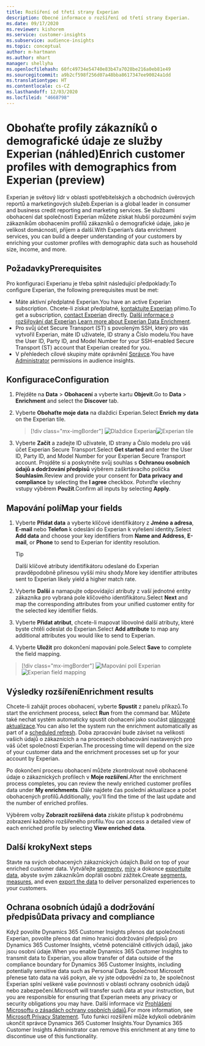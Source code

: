 ```yaml
---
title: Rozšíření od třetí strany Experian
description: Obecné informace o rozšíření od třetí strany Experian.
ms.date: 09/17/2020
ms.reviewer: kishorem
ms.service: customer-insights
ms.subservice: audience-insights
ms.topic: conceptual
author: m-hartmann
ms.author: mhart
manager: shellyha
ms.openlocfilehash: 60fc49734e54740e83b47a7028be216a0eb81e49
ms.sourcegitcommit: a9b2cf598f256d07a48bba8617347ee90024a1dd
ms.translationtype: HT
ms.contentlocale: cs-CZ
ms.lasthandoff: 12/03/2020
ms.locfileid: "4668798"
---
```

# <a name="enrich-customer-profiles-with-demographics-from-experian-preview"></a><span data-ttu-id="0a77b-103">Obohaťte profily zákazníků o demografické údaje ze služby Experian (náhled)</span><span class="sxs-lookup"><span data-stu-id="0a77b-103">Enrich customer profiles with demographics from Experian (preview)</span></span>

<span data-ttu-id="0a77b-104">Experian je světový lídr v oblasti spotřebitelských a obchodních úvěrových reportů a marketingových služeb.</span><span class="sxs-lookup"><span data-stu-id="0a77b-104">Experian is a global leader in consumer and business credit reporting and marketing services.</span></span> <span data-ttu-id="0a77b-105">Se službami obohacení dat společnosti Experian můžete získat hlubší porozumění svým zákazníkům obohacením profilů zákazníků o demografické údaje, jako je velikost domácnosti, příjem a další.</span><span class="sxs-lookup"><span data-stu-id="0a77b-105">With Experian’s data enrichment services, you can build a deeper understanding of your customers by enriching your customer profiles with demographic data such as household size, income, and more.</span></span>

## <a name="prerequisites"></a><span data-ttu-id="0a77b-106">Požadavky</span><span class="sxs-lookup"><span data-stu-id="0a77b-106">Prerequisites</span></span>

<span data-ttu-id="0a77b-107">Pro konfiguraci Experianu je třeba splnit následující předpoklady:</span><span class="sxs-lookup"><span data-stu-id="0a77b-107">To configure Experian, the following prerequisites must be met:</span></span>

- <span data-ttu-id="0a77b-108">Máte aktivní předplatné Experian.</span><span class="sxs-lookup"><span data-stu-id="0a77b-108">You have an active Experian subscription.</span></span> <span data-ttu-id="0a77b-109">Chcete-li získat předplatné, [kontaktujte Experian](https://www.experian.com/marketing-services/contact) přímo.</span><span class="sxs-lookup"><span data-stu-id="0a77b-109">To get a subscription, [contact Experian](https://www.experian.com/marketing-services/contact) directly.</span></span> <span data-ttu-id="0a77b-110">[Další informace o rozšiřování dat Experian](https://www.experian.com/marketing-services/microsoft?cmpid=ems_web_mci_cdppage).</span><span class="sxs-lookup"><span data-stu-id="0a77b-110">[Learn more about Experian Data Enrichment](https://www.experian.com/marketing-services/microsoft?cmpid=ems_web_mci_cdppage).</span></span>
- <span data-ttu-id="0a77b-111">Pro svůj účet Secure Transport (ST) s povoleným SSH, který pro vás vytvořil Experian, máte ID uživatele, ID strany a Číslo modelu.</span><span class="sxs-lookup"><span data-stu-id="0a77b-111">You have the User ID, Party ID, and Model Number for your SSH-enabled Secure Transport (ST) account that Experian created for you.</span></span>
- <span data-ttu-id="0a77b-112">V přehledech cílové skupiny máte oprávnění [Správce](permissions.md#administrator).</span><span class="sxs-lookup"><span data-stu-id="0a77b-112">You have [Administrator](permissions.md#administrator) permissions in audience insights.</span></span>

## <a name="configuration"></a><span data-ttu-id="0a77b-113">Konfigurace</span><span class="sxs-lookup"><span data-stu-id="0a77b-113">Configuration</span></span>

1. <span data-ttu-id="0a77b-114">Přejděte na **Data** > **Obohacení** a vyberte kartu **Objevit**.</span><span class="sxs-lookup"><span data-stu-id="0a77b-114">Go to **Data** > **Enrichment** and select the **Discover** tab.</span></span>

1. <span data-ttu-id="0a77b-115">Vyberte **Obohaťte moje data** na dlaždici Experian.</span><span class="sxs-lookup"><span data-stu-id="0a77b-115">Select **Enrich my data** on the Experian tile.</span></span>

   > [!div class="mx-imgBorder"]
   > <span data-ttu-id="0a77b-116">![Dlaždice Experian](media/experian-tile.png "Dlaždice Experian")</span><span class="sxs-lookup"><span data-stu-id="0a77b-116">![Experian tile](media/experian-tile.png "Experian tile")</span></span>

1. <span data-ttu-id="0a77b-117">Vyberte **Začít** a zadejte ID uživatele, ID strany a Číslo modelu pro váš účet Experian Secure Transport.</span><span class="sxs-lookup"><span data-stu-id="0a77b-117">Select **Get started** and enter the User ID, Party ID, and Model Number for your Experian Secure Transport account.</span></span> <span data-ttu-id="0a77b-118">Projděte si a poskytněte svůj souhlas s **Ochranou osobních údajů a dodržování předpisů** výběrem zaškrtávacího políčka **Souhlasím**.</span><span class="sxs-lookup"><span data-stu-id="0a77b-118">Review and provide your consent for **Data privacy and compliance** by selecting the **I agree** checkbox.</span></span> <span data-ttu-id="0a77b-119">Potvrďte všechny vstupy výběrem **Použít**.</span><span class="sxs-lookup"><span data-stu-id="0a77b-119">Confirm all inputs by selecting **Apply**.</span></span>

## <a name="map-your-fields"></a><span data-ttu-id="0a77b-120">Mapování polí</span><span class="sxs-lookup"><span data-stu-id="0a77b-120">Map your fields</span></span>

1. <span data-ttu-id="0a77b-121">Vyberte **Přidat data** a vyberte klíčové identifikátory z **Jméno a adresa**, **E-mail** nebo **Telefon** k odeslání do Experian k vyřešení identity.</span><span class="sxs-lookup"><span data-stu-id="0a77b-121">Select **Add data** and choose your key identifiers from **Name and Address**, **E-mail**, or **Phone** to send to Experian for identity resolution.</span></span>

   > [!TIP]
   > <span data-ttu-id="0a77b-122">Další klíčové atributy identifikátoru odeslané do Experian pravděpodobně přinesou vyšší míru shody.</span><span class="sxs-lookup"><span data-stu-id="0a77b-122">More key identifier attributes sent to Experian likely yield a higher match rate.</span></span>

1. <span data-ttu-id="0a77b-123">Vyberte **Další** a namapujte odpovídající atributy z vaší jednotné entity zákazníka pro vybraná pole klíčového identifikátoru.</span><span class="sxs-lookup"><span data-stu-id="0a77b-123">Select **Next** and map the corresponding attributes from your unified customer entity for the selected key identifier fields.</span></span>

1. <span data-ttu-id="0a77b-124">Vyberte **Přidat atribut**, chcete-li mapovat libovolné další atributy, které byste chtěli odeslat do Experian.</span><span class="sxs-lookup"><span data-stu-id="0a77b-124">Select **Add attribute** to map any additional attributes you would like to send to Experian.</span></span>

1.  <span data-ttu-id="0a77b-125">Vyberte **Uložit** pro dokončení mapování pole.</span><span class="sxs-lookup"><span data-stu-id="0a77b-125">Select **Save** to complete the field mapping.</span></span>

   > [!div class="mx-imgBorder"]
   > <span data-ttu-id="0a77b-126">![Mapování polí Experian](media/experian-field-mapping.png "Mapování polí Experian")</span><span class="sxs-lookup"><span data-stu-id="0a77b-126">![Experian field mapping](media/experian-field-mapping.png "Experian field mapping")</span></span>

## <a name="enrichment-results"></a><span data-ttu-id="0a77b-127">Výsledky rozšíření</span><span class="sxs-lookup"><span data-stu-id="0a77b-127">Enrichment results</span></span>

<span data-ttu-id="0a77b-128">Chcete-li zahájit proces obohacení, vyberte **Spustit** z panelu příkazů.</span><span class="sxs-lookup"><span data-stu-id="0a77b-128">To start the enrichment process, select **Run** from the command bar.</span></span> <span data-ttu-id="0a77b-129">Můžete také nechat systém automaticky spustit obohacení jako součást [plánované aktualizace](system.md#schedule-tab).</span><span class="sxs-lookup"><span data-stu-id="0a77b-129">You can also let the system run the enrichment automatically as part of a [scheduled refresh](system.md#schedule-tab).</span></span> <span data-ttu-id="0a77b-130">Doba zpracování bude záviset na velikosti vašich údajů o zákaznících a na procesech obohacování nastavených pro váš účet společností Experian.</span><span class="sxs-lookup"><span data-stu-id="0a77b-130">The processing time will depend on the size of your customer data and the enrichment processes set up for your account by Experian.</span></span>

<span data-ttu-id="0a77b-131">Po dokončení procesu obohacení můžete zkontrolovat nově obohacené údaje o zákaznických profilech v **Moje rozšíření**.</span><span class="sxs-lookup"><span data-stu-id="0a77b-131">After the enrichment process completes, you can review the newly enriched customer profiles data under **My enrichments**.</span></span> <span data-ttu-id="0a77b-132">Dále najdete čas poslední aktualizace a počet obohacených profilů.</span><span class="sxs-lookup"><span data-stu-id="0a77b-132">Additionally, you'll find the time of the last update and the number of enriched profiles.</span></span>

<span data-ttu-id="0a77b-133">Výběrem volby **Zobrazit rozšířená data** získáte přístup k podrobnému zobrazení každého rozšířeného profilu.</span><span class="sxs-lookup"><span data-stu-id="0a77b-133">You can access a detailed view of each enriched profile by selecting **View enriched data**.</span></span>

## <a name="next-steps"></a><span data-ttu-id="0a77b-134">Další kroky</span><span class="sxs-lookup"><span data-stu-id="0a77b-134">Next steps</span></span>

<span data-ttu-id="0a77b-135">Stavte na svých obohacených zákaznických údajích.</span><span class="sxs-lookup"><span data-stu-id="0a77b-135">Build on top of your enriched customer data.</span></span> <span data-ttu-id="0a77b-136">Vytvářejte [segmenty](segments.md), [míry](measures.md) a dokonce [exportujte data](export-destinations.md), abyste svým zákazníkům dopřáli osobní zážitek.</span><span class="sxs-lookup"><span data-stu-id="0a77b-136">Create [segments](segments.md), [measures](measures.md), and even [export the data](export-destinations.md) to deliver personalized experiences to your customers.</span></span>

## <a name="data-privacy-and-compliance"></a><span data-ttu-id="0a77b-137">Ochrana osobních údajů a dodržování předpisů</span><span class="sxs-lookup"><span data-stu-id="0a77b-137">Data privacy and compliance</span></span>

<span data-ttu-id="0a77b-138">Když povolíte Dynamics 365 Customer Insights přenos dat společnosti Experian, povolíte přenos dat mimo hranici dodržování předpisů pro Dynamics 365 Customer Insights, včetně potenciálně citlivých údajů, jako jsou osobní údaje.</span><span class="sxs-lookup"><span data-stu-id="0a77b-138">When you enable Dynamics 365 Customer Insights to transmit data to Experian, you allow transfer of data outside of the compliance boundary for Dynamics 365 Customer Insights, including potentially sensitive data such as Personal Data.</span></span> <span data-ttu-id="0a77b-139">Společnost Microsoft přenese tato data na váš pokyn, ale vy jste odpovědní za to, že společnost Experian splní veškeré vaše povinnosti v oblasti ochrany osobních údajů nebo zabezpečení.</span><span class="sxs-lookup"><span data-stu-id="0a77b-139">Microsoft will transfer such data at your instruction, but you are responsible for ensuring that Experian meets any privacy or security obligations you may have.</span></span> <span data-ttu-id="0a77b-140">Další informace viz [Prohlášení Microsoftu o zásadách ochrany osobních údajů](https://go.microsoft.com/fwlink/?linkid=396732).</span><span class="sxs-lookup"><span data-stu-id="0a77b-140">For more information, see [Microsoft Privacy Statement](https://go.microsoft.com/fwlink/?linkid=396732).</span></span>
<span data-ttu-id="0a77b-141">Tuto funkci rozšíření může kdykoli odebráním ukončit správce Dynamics 365 Customer Insights.</span><span class="sxs-lookup"><span data-stu-id="0a77b-141">Your Dynamics 365 Customer Insights Administrator can remove this enrichment at any time to discontinue use of this functionality.</span></span>
